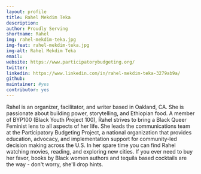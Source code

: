 ```yaml
---
layout: profile
title: Rahel Mekdim Teka
description: 
author: Proudly Serving
shortname: Rahel
img: rahel-mekdim-teka.jpg
img-feat: rahel-mekdim-teka.jpg
img-alt: Rahel Mekdim Teka
email: 
website: https://www.participatorybudgeting.org/
twitter: 
linkedin: https://www.linkedin.com/in/rahel-mekdim-teka-3279ab9a/
github: 
maintainer: #yes
contributor: yes
---
```


Rahel is an organizer, facilitator, and writer based in Oakland, CA. She is passionate about building power, storytelling, and Ethiopian food. A member of BYP100 (Black Youth Project 100), Rahel strives to bring a Black Queer Feminist lens to all aspects of her life. She leads the communications team at the Participatory Budgeting Project, a national organization that provides education, advocacy, and implementation support for community-led decision making across the U.S. In her spare time you can find Rahel watching movies, reading, and exploring new cities. If you ever need to buy her favor, books by Black women authors and tequila based cocktails are the way - don't worry, she'll drop hints.